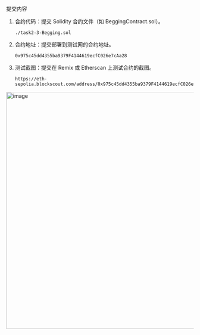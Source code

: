 提交内容
1. 合约代码：提交 Solidity 合约文件（如 BeggingContract.sol）。

   `./task2-3-Begging.sol`
3. 合约地址：提交部署到测试网的合约地址。
   ```
   0x975c45dd4355ba9379F4144619ecfC026e7cAa28
   ```
4. 测试截图：提交在 Remix 或 Etherscan 上测试合约的截图。
   ```
   https://eth-sepolia.blockscout.com/address/0x975c45dd4355ba9379F4144619ecfC026e7cAa28
   ```
<img width="1128" height="636" alt="image" src="https://github.com/user-attachments/assets/252a6a06-1c34-460e-a7d5-c3225e0af400" />


